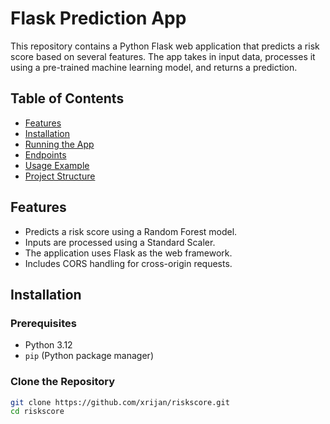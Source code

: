 # Flask Prediction App

This repository contains a Python Flask web application that predicts a risk score based on several features. The app takes in input data, processes it using a pre-trained machine learning model, and returns a prediction.

## Table of Contents
- [Features](#features)
- [Installation](#installation)
- [Running the App](#running-the-app)
- [Endpoints](#endpoints)
- [Usage Example](#usage-example)
- [Project Structure](#project-structure)

## Features
- Predicts a risk score using a Random Forest model.
- Inputs are processed using a Standard Scaler.
- The application uses Flask as the web framework.
- Includes CORS handling for cross-origin requests.
  
## Installation
 
### Prerequisites
- Python 3.12
- `pip` (Python package manager)
  
### Clone the Repository
```bash
git clone https://github.com/xrijan/riskscore.git
cd riskscore

